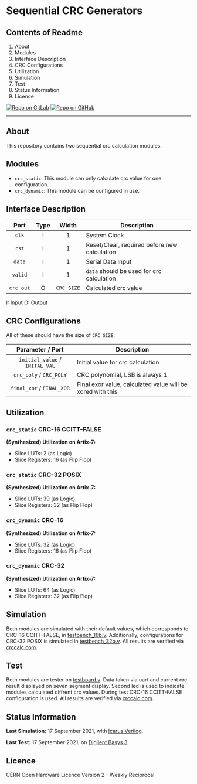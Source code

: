 # Sequential CRC Generators

## Contents of Readme

1. About
2. Modules
3. Interface Description
4. CRC Configurations
5. Utilization
6. Simulation
7. Test
8. Status Information
9. Licence

[![Repo on GitLab](https://img.shields.io/badge/repo-GitLab-6C488A.svg)](https://gitlab.com/suoglu/sequential-crc-generator)
[![Repo on GitHub](https://img.shields.io/badge/repo-GitHub-3D76C2.svg)](https://github.com/suoglu/Sequential-CRC-Generator)

---

## About

This repository contains two sequential crc calculation modules.

## Modules

- `crc_static`: This module can only calculate crc value for one configuration.
- `crc_dynamic`: This module can be configured in use.

## Interface Description

|   Port   | Type | Width |  Description |
| :------: | :----: | :----: |  ------  |
| `clk` | I | 1 | System Clock |
| `rst` | I | 1 | Reset/Clear, required before new calculation |
| `data` | I | 1 | Serial Data Input |
| `valid` | I | 1 | `data` should be used for crc calculation |
| `crc_out` | O | `CRC_SIZE` | Calculated crc value |

I: Input  O: Output

## CRC Configurations

All of these should have the size of `CRC_SIZE`.

|   Parameter / Port   |  Description |
| :------: |  ------  |
| `initial_value` / `INITAL_VAL` | Initial value for crc calculation |
| `crc_poly` / `CRC_POLY`  | CRC polynomial, LSB is always 1  |
| `final_xor` / `FINAL_XOR`  | Final exor value, calculated value will be xored with this |

## Utilization

### `crc_static` CRC-16 CCITT-FALSE

**(Synthesized) Utilization on Artix-7:**

- Slice LUTs: 2 (as Logic)
- Slice Registers: 16 (as Flip Flop)

### `crc_static` CRC-32 POSIX

**(Synthesized) Utilization on Artix-7:**

- Slice LUTs: 39 (as Logic)
- Slice Registers: 32 (as Flip Flop)

### `crc_dynamic` CRC-16

**(Synthesized) Utilization on Artix-7:**

- Slice LUTs: 32 (as Logic)
- Slice Registers: 16 (as Flip Flop)

### `crc_dynamic` CRC-32

**(Synthesized) Utilization on Artix-7:**

- Slice LUTs: 64 (as Logic)
- Slice Registers: 32 (as Flip Flop)

## Simulation

Both modules are simulated with their default values, which corresponds to CRC-16 CCITT-FALSE, in [testbench_16b.v](Sim/testbench_16b.v). Additionally, configurations for CRC-32 POSIX is simulated in [testbench_32b.v](Sim/testbench_32b.v). All results are verified via [crccalc.com](https://crccalc.com/).

## Test

Both modules are tester on [testboard.v](Test/testboard.v). Data taken via uart and current crc result displayed on seven segment display. Second led is used to indicate modules calculated diffrent crc values. During test CRC-16 CCITT-FALSE configuration is used. All results are verified via [crccalc.com](https://crccalc.com/).

## Status Information

**Last Simulation:** 17 September 2021, with [Icarus Verilog](http://iverilog.icarus.com).

**Last Test:** 17 September 2021, on [Digilent Basys 3](https://reference.digilentinc.com/reference/programmable-logic/basys-3/reference-manual).

## Licence

CERN Open Hardware Licence Version 2 - Weakly Reciprocal
